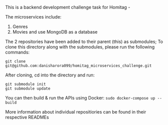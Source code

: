 This is a backend development challenge task for Homitag - 

The microservices include:
1. Genres
2. Movies
and use MongoDB as a database
 
The 2 repositories have been added to their parent (this) as submodules; To clone this directory along with the submodules, please run the following commands: 
```
git clone git@github.com:danisharora099/homitag_microservices_challenge.git
```
After cloning, cd into the directory and run:
```
git submodule init
git submodule update
```

You can then build & run the APIs using Docker:
``
sudo docker-compose up --build
``

More information about individual repositiories can be found in their respective READMEs
